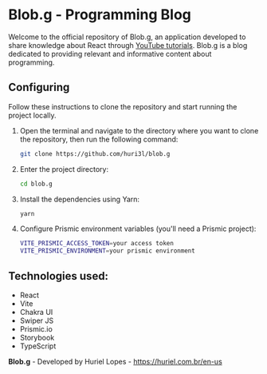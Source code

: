 # Blob.g - Programming Blog

Welcome to the official repository of Blob.g, an application developed to share knowledge about React through [YouTube tutorials](https://www.youtube.com/watch?v=RjZOUCIwo4M&list=PL8YNlUoOZkkY-Zj0uWwzlZj58dlBwQSlQ&pp=gAQBiAQB). 
Blob.g is a blog dedicated to providing relevant and informative content about programming.

## Configuring
Follow these instructions to clone the repository and start running the project locally.

1. Open the terminal and navigate to the directory where you want to clone the repository, then run the following command:
    ```bash
    git clone https://github.com/huri3l/blob.g
    ```
   
2. Enter the project directory:
    ```bash
    cd blob.g
    ```
3. Install the dependencies using Yarn:
    ```bash
    yarn
    ```
4. Configure Prismic environment variables (you'll need a Prismic project):
   ```bash
   VITE_PRISMIC_ACCESS_TOKEN=your access token
   VITE_PRISMIC_ENVIRONMENT=your prismic environment
   ```

## Technologies used:
- React
- Vite
- Chakra UI
- Swiper JS
- Prismic.io
- Storybook
- TypeScript


**Blob.g** - Developed by Huriel Lopes - https://huriel.com.br/en-us

